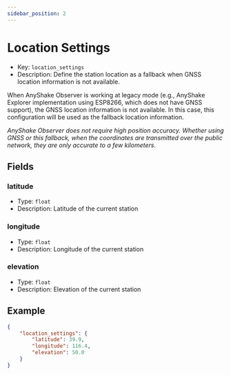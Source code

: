 ```yaml
---
sidebar_position: 2
---
```


# Location Settings

 - Key: `location_settings`
 - Description: Define the station location as a fallback when GNSS location information is not available.

When AnyShake Observer is working at legacy mode (e.g., AnyShake Explorer implementation using ESP8266, which does not have GNSS support), the GNSS location information is not available. In this case, this configuration will be used as the fallback location information.

*AnyShake Observer does not require high position accuracy. Whether using GNSS or this fallback, when the coordinates are transmitted over the public network, they are only accurate to a few kilometers.*

## Fields

### latitude

 - Type: `float`
 - Description: Latitude of the current station

### longitude

 - Type: `float`
 - Description: Longitude of the current station

### elevation

 - Type: `float`
 - Description: Elevation of the current station

## Example

```json
{
    "location_settings": {
        "latitude": 39.9,
        "longitude": 116.4,
        "elevation": 50.0
    }
}
```
